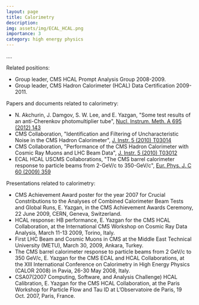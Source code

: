 ```yaml
---
layout: page
title: Calorimetry
description: 
img: assets/img/ECAL_HCAL.png
importance: 3
category: high energy physics
---
```


....

Related positions:
* Group leader, CMS HCAL Prompt Analysis Group 2008-2009.
* Group leader, CMS Hadron Calorimeter (HCAL) Data Certification 2009-2011.

Papers and documents related to calorimetry:

* N. Akchurin, J. Damgov, S. W. Lee, and E. Yazgan, "Some test results of an anti-Cherenkov photomultiplier tube", <a href="https://www-sciencedirect-com/science/article/pii/S0168900211020018"> Nucl. Instrum. Meth. A 695 (2012) 143 </a> 
* CMS Collaboration, "Identification and Filtering of Uncharacteristic Noise in the CMS Hadron Calorimeter", <a href="https://iopscience.iop.org/article/10.1088/1748-0221/5/03/T03014/meta"> J. Instr. 5 (2010) T03014 </a>
* CMS Collaboration, "Performance of the CMS Hadron Calorimeter with Cosmic Ray Muons and LHC Beam Data", <a href="https://iopscience.iop.org/article/10.1088/1748-0221/5/03/T03012"> J. Instr. 5 (2010) T03012 </a>
* ECAL HCAL USCMS Collaborations, "The CMS barrel calorimeter response to particle beams from 2-GeV/c to 350-GeV/c", <a href="https://link.springer.com/article/10.1140%2Fepjc%2Fs10052-009-0959-5"> Eur. Phys. J. C 60 (2009) 359 </a>


Presentations related to calorimetry:
* CMS Achievement Award poster for the year 2007 for Crucial Constributions to the Analyses of Combined Calorimeter Beam Tests and Global Runs, E. Yazgan, in the CMS Achievement Awards Ceremony, 22 June 2009, CERN, Geneva, Switzerland.
*  HCAL response: HB performance, E. Yazgan for the CMS HCAL Collaboration, at the International CMS Workshop on Cosmic Ray Data Analysis, March 11-13 2009, Torino, Italy.
* First LHC Beam and Cosmic Muons in CMS at the Middle East Technical University (METU), March 30, 2009, Ankara, Turkey.
* The CMS barrel calorimeter response to particle beams from 2 GeV/c to 350 GeV/c, E. Yazgan for the CMS ECAL and HCAL Collaborations, at the XIII International Conference on Calorimetry in High Energy Physics (CALOR 2008) in Pavia, 26-30 May 2008, Italy.
* CSA07(2007 Computing, Software, and Analysis Challenge) HCAL Calibration, E. Yazgan for the CMS HCAL Collaboration, at the Paris Workshop for Particle Flow and Tau ID at L’Observatoire de Paris, 19 Oct. 2007, Paris, France.

<!--
Every project has a beautiful feature showcase page.
It's easy to include images in a flexible 3-column grid format.
Make your photos 1/3, 2/3, or full width.

To give your project a background in the portfolio page, just add the img tag to the front matter like so:

    ---
    layout: page
    title: project
    description: a project with a background image
    img: /assets/img/12.jpg
    ---

<div class="row">
    <div class="col-sm mt-3 mt-md-0">
        <img class="img-fluid rounded z-depth-1" src="{{ '/assets/img/1.jpg' | relative_url }}" alt="" title="example image"/>
    </div>
    <div class="col-sm mt-3 mt-md-0">
        <img class="img-fluid rounded z-depth-1" src="{{ '/assets/img/3.jpg' | relative_url }}" alt="" title="example image"/>
    </div>
    <div class="col-sm mt-3 mt-md-0">
        <img class="img-fluid rounded z-depth-1" src="{{ '/assets/img/5.jpg' | relative_url }}" alt="" title="example image"/>
    </div>
</div>
<div class="caption">
    Caption photos easily. On the left, a road goes through a tunnel. Middle, leaves artistically fall in a hipster photoshoot. Right, in another hipster photoshoot, a lumberjack grasps a handful of pine needles.
</div>
<div class="row">
    <div class="col-sm mt-3 mt-md-0">
        <img class="img-fluid rounded z-depth-1" src="{{ '/assets/img/5.jpg' | relative_url }}" alt="" title="example image"/>
    </div>
</div>
<div class="caption">
    This image can also have a caption. It's like magic.
</div>

You can also put regular text between your rows of images.
Say you wanted to write a little bit about your project before you posted the rest of the images.
You describe how you toiled, sweated, *bled* for your project, and then... you reveal it's glory in the next row of images.


<div class="row justify-content-sm-center">
    <div class="col-sm-8 mt-3 mt-md-0">
        <img class="img-fluid rounded z-depth-1" src="{{ '/assets/img/6.jpg' | relative_url }}" alt="" title="example image"/>
    </div>
    <div class="col-sm-4 mt-3 mt-md-0">
        <img class="img-fluid rounded z-depth-1" src="{{ '/assets/img/11.jpg' | relative_url }}" alt="" title="example image"/>
    </div>
</div>
<div class="caption">
    You can also have artistically styled 2/3 + 1/3 images, like these.
</div>


The code is simple.
Just wrap your images with `<div class="col-sm">` and place them inside `<div class="row">` (read more about the <a href="https://getbootstrap.com/docs/4.4/layout/grid/">Bootstrap Grid</a> system).
To make images responsive, add `img-fluid` class to each; for rounded corners and shadows use `rounded` and `z-depth-1` classes.
Here's the code for the last row of images above:

```html
<div class="row justify-content-sm-center">
    <div class="col-sm-8 mt-3 mt-md-0">
        <img class="img-fluid rounded z-depth-1" src="{{ '/assets/img/6.jpg' | relative_url }}" alt="" title="example image"/>
    </div>
    <div class="col-sm-4 mt-3 mt-md-0">
        <img class="img-fluid rounded z-depth-1" src="{{ '/assets/img/11.jpg' | relative_url }}" alt="" title="example image"/>
    </div>
</div>
```
-->
